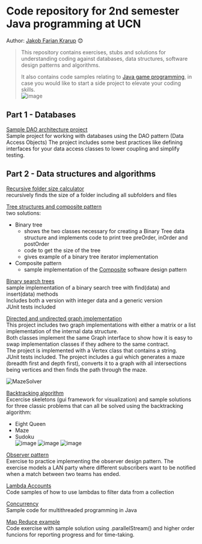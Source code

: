 # Code repository for 2nd semester Java programming at UCN
Author: [Jakob Farian Krarup](mailto:jfk@ucn.dk) 😊

> This repository contains exercises, stubs and solutions for understanding 
> coding against databases, data structures, software design patterns and algorithms.
> 
> It also contains code samples relating to [Java game programming](https://github.com/UCN-programming-2-JFK/JavaGameProgrammingCodesamples/tree/master), in case you would like to start a side project to elevate your coding skills.  
> ![image](https://github.com/UCN-programming-2-JFK/.github/assets/3811290/fb781187-d611-40a8-b1ad-23af752acf39)


## Part 1 - Databases

[Sample DAO architecture project](https://github.com/UCN-programming-2-JFK/SampleDaoArchitectureProject)  
Sample project for working with databases using the DAO pattern (Data Access Objects)
The project includes some best practices like defining interfaces for your data access classes to lower coupling and simplify testing.  
  
  
##  Part 2 - Data structures and algorithms

[Recursive folder size calculator](https://github.com/UCN-programming-2-JFK/RecursiveFolderSizeCalculator)  
recursively finds the size of a folder including all subfolders and files
  
[Tree structures and composite pattern](https://github.com/UCN-programming-2-JFK/TreeStructures)  
two solutions: 
- Binary tree
  - shows the two classes necessary for creating a Binary Tree data structure and implements code to print tree preOrder, inOrder and postOrder
  - code to get the size of the tree
  - gives example of a binary tree iterator implementation
- Composite pattern
  - sample implementation of the [Composite]([url](https://en.wikipedia.org/wiki/Composite_pattern)) software design pattern 

[Binary search trees](https://github.com/UCN-programming-2-JFK/BinarySearchTrees)  
sample implementation of a binary search tree with find(data) and insert(data) methods  
Includes both a version with integer data and a generic version  
JUnit tests included

[Directed and undirected graph implementation](https://github.com/UCN-programming-2-JFK/Graphs)  
This project includes two graph implementations with either a matrix or a list implementation of the internal data structure.  
Both classes implement the same Graph interface to show how it is easy to swap implementation classes if they adhere to the same contract.  
The project is implemented with a Vertex class that contains a string.  
JUnit tests included.
The project includes a gui which generates a maze (breadth first and depth first), converts it to a graph with all intersections being vertices and then finds the path through the maze.  
  
![MazeSolver](https://github.com/UCN-programming-2-JFK/.github/assets/3811290/d5e63c28-7a9a-4129-8f24-1d1410780763)

[Backtracking algorithm](https://github.com/UCN-programming-2-JFK/jfk.exercises/tree/master)  
Excercise skeletons (gui framework for visualization) and sample solutions for three classic problems that can all be solved using the backtracking algorithm:
- Eight Queen
- Maze
- Sudoku  
![image](https://user-images.githubusercontent.com/3811290/200328432-e5c3a156-623d-4ce6-a118-1c940f11c820.png)
![image](https://user-images.githubusercontent.com/3811290/200328340-8edf18b6-33a4-4ae3-9752-432f42fbe483.png)
![image](https://user-images.githubusercontent.com/3811290/200328362-470976bf-8628-499a-ad1f-2b28a2f70a15.png)

[Observer pattern](https://github.com/UCN-programming-2-JFK/ObserverPatternExercise)  
Exercise to practice implementing the observer design pattern. The exercise models a LAN party where different subscribers want to be notified when a match between two teams has ended.  

[Lambda Accounts](https://github.com/UCN-programming-2-JFK/LambdaAccounts)  
Code samples of how to use lambdas to filter data from a collection

[Concurrency](https://github.com/UCN-programming-2-JFK/Concurrency)  
Sample code for multithreaded programming in Java

[Map Reduce example](https://github.com/UCN-programming-2-JFK/MapReduceExample)  
Code exercise with sample solution using .parallelStream() and higher order funcions for reporting  progress and for time-taking.


